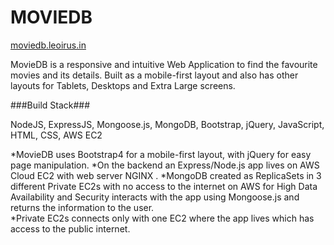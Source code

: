 # MOVIEDB	
[moviedb.leoirus.in](https://moviedb.leoirus.in)

MovieDB is a responsive and intuitive Web Application to find the favourite movies and its details. Built as a mobile-first layout and also has other layouts for Tablets, Desktops and Extra Large screens.

###Build Stack###

NodeJS, ExpressJS, Mongoose.js, MongoDB, Bootstrap, jQuery, JavaScript, HTML, CSS, AWS EC2

*MovieDB uses Bootstrap4 for a mobile-first layout, with jQuery for easy page manipulation. 
*On the backend an Express/Node.js app lives on AWS Cloud EC2 with web server NGINX .
*MongoDB created as ReplicaSets in 3 different Private EC2s with no access to the internet on AWS for High Data Availability and Security interacts with the app using Mongoose.js and returns the information to the user. 	
*Private EC2s connects only with one EC2 where the app lives which has access to the public internet. 

